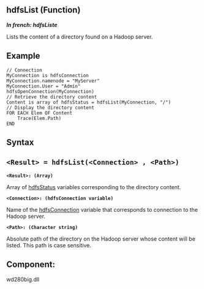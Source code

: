 


## hdfsList (Function)

***In french: hdfsListe***



<a name="XUse"></a>
<a name="Use"></a>
<a name="description"></a>
Lists the content of a directory found on a Hadoop server.
<a name="Example1"></a>
<a name="sample_code"></a>

## Example


```wl
// Connection
MyConnection is hdfsConnection
MyConnection.namenode = "MyServer"
MyConnection.User = "Admin"
hdfsOpenConnection(MyConnection)
// Retrieve the directory content
Content is array of hdfsStatus = hdfsList(MyConnection, "/")
// Display the directory content
FOR EACH Elem OF Content
	Trace(Elem.Path)
END
```

<a name="XSYNTAX"></a>

## Syntax
<a name="SYNTAX1"></a>

`<Result> = hdfsList(<Connection> , <Path>)`
---

**`<Result>: (Array)`**

Array of [hdfsStatus](../WDLang4/1000021973.md) variables corresponding to the directory content.

**`<Connection>: (hdfsConnection variable)`**

Name of the [hdfsConnection](../WDLang4/1000021650.md) variable that corresponds to connection to the Hadoop server.

**`<Path>: (Character string)`**

Absolute path of the directory on the Hadoop server whose content will be listed. This path is case sensitive.



<a name="XComponent"></a>

## Component:
wd280big.dll
